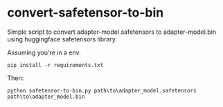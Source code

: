 # convert-safetensor-to-bin
Simple script to convert adapter-model.safetensors to adapter-model.bin using huggingface safetensors library.

Assuming you're in a env.

`pip install -r requirements.txt`

Then:

`python safetensor-to-bin.py path\to\adapter_model.safetensors path\to\adapter_model.bin`
